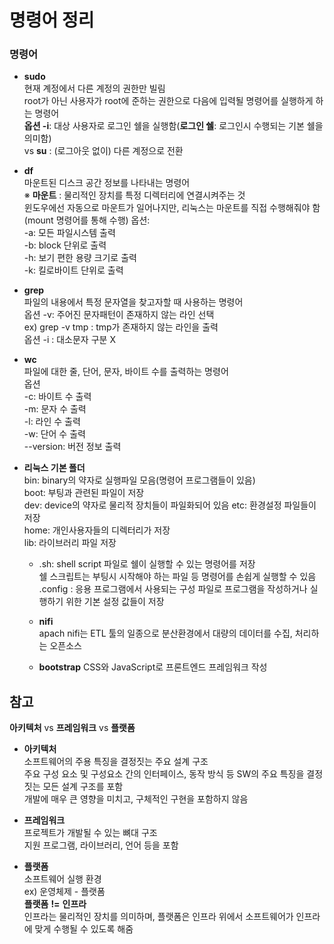 # 명령어 정리

### 명령어
- __sudo__   
    현재 계정에서 다른 계정의 권한만 빌림  
    root가 아닌 사용자가 root에 준하는 권한으로 다음에 입력될 명령어를 실행하게 하는 명령어  
    __옵션 -i__: 대상 사용자로 로그인 쉘을 실행함(__로그인 쉘__: 로그인시 수행되는 기본 쉘을 의미함)  
    vs __su__ : (로그아웃 없이) 다른 계정으로 전환  
    
- __df__   
    마운트된 디스크 공간 정보를 나타내는 명령어  
    ※ __마운트__ : 물리적인 장치를 특정 디렉터리에 연결시켜주는 것  
    윈도우에선 자동으로 마운트가 일어나지만, 리눅스는 마운트를 직접 수행해줘야 함(mount 명령어를 통해 수행)
    옵션:  
    -a: 모든 파일시스템 출력  
    -b: block 단위로 출력  
    -h: 보기 편한 용량 크기로 출력  
    -k: 킬로바이트 단위로 출력  
    
- __grep__  
    파일의 내용에서 특정 문자열을 찾고자할 때 사용하는 명령어  
    옵션 -v: 주어진 문자패턴이 존재하지 않는 라인 선택  
    ex) grep -v tmp :  tmp가 존재하지 않는 라인을 출력    
    옵션 -i : 대소문자 구분 X  
    
- __wc__  
    파일에 대한 줄, 단어, 문자, 바이트 수를 출력하는 명령어  
    옵션   
    -c: 바이트 수 출력  
    -m: 문자 수 출력  
    -l: 라인 수 출력  
    -w: 단어 수 출력  
    --version: 버전 정보 출력  
    
- __리눅스 기본 폴더__  
    bin: binary의 약자로 실행파일 모음(명령어 프로그램들이 있음)  
    boot: 부팅과 관련된 파일이 저장  
    dev: device의 약자로 물리적 장치들이 파일화되어 있음
    etc: 환경설정 파일들이 저장  
    home: 개인사용자들의 디렉터리가 저장  
    lib: 라이브러리 파일 저장  
    
    * .sh: shell script 파일로 쉘이 실행할 수 있는 명령어를 저장  
        쉘 스크립트는 부팅시 시작해야 하는 파일 등 명령어를 손쉽게 실행할 수 있음  \
      .config : 응용 프로그램에서 사용되는 구성 파일로 프로그램을 작성하거나 실행하기 위한 기본 설정 값들이 저장
      
    *  __nifi__   
        apach nifi는  ETL 툴의 일종으로 분산환경에서 대량의 데이터를 수집, 처리하는 오픈소스  
    * __bootstrap__
        CSS와 JavaScript로 프론트엔드 프레임워크 작성  
        
## 참고
__아키텍처__  vs __프레임워크__  vs __플랫폼__  
* __아키텍처__    
    소프트웨어의 주용 특징을 결정짓는 주요 설계 구조  
    주요 구성 요소 및 구성요소 간의 인터페이스, 동작 방식 등 SW의 주요 특징을 결정짓는 모든 설계 구조를 포함  
    개발에 매우 큰 영향을 미치고, 구체적인 구현을 포함하지 않음  
    
* __프레임워크__   
    프로젝트가 개발될 수 있는 뼈대 구조  
    지원 프로그램, 라이브러리, 언어 등을 포함  
    
* __플랫폼__  
    소프트웨어 실행 환경  
    ex) 운영체제 - 플랫폼  
    __플랫폼__ __!=__ __인프라__   
    인프라는 물리적인 장치를 의미하며, 플랫폼은 인프라 위에서 소프트웨어가 인프라에 맞게 수행될 수 있도록 해줌

        